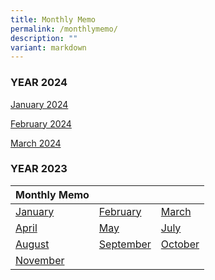 ```yaml
---
title: Monthly Memo
permalink: /monthlymemo/
description: ""
variant: markdown
---
```

### YEAR 2024

[January 2024](/files/Monthly%20Memo/January_Memo_2024.pdf)

[February 2024](/files/Monthly%20Memo/February_Memo_2024.pdf)

[March 2024](/files/Monthly%20Memo/march_memo_2024.pdf)





### YEAR 2023

| Monthly Memo |  |  |  
| :--- | :--- | :--- |  
| [January](/files/Monthly%20Memo/Janmemo2023.pdf) | [February](/files/Monthly%20Memo/Febmemo2023.pdf) | [March](/files/Monthly%20Memo/Marchmemo2023.pdf) |  
| [April](/files/Monthly%20Memo/aprilmemo.pdf) | [May](/files/Monthly%20Memo/maymemo2023.pdf) | [July](/files/Monthly%20Memo/july%20memo.pdf) |
| [August](/files/Monthly%20Memo/august%20kcs%20memo.pdf) | [September](/files/Monthly%20Memo/septembermemo.pdf) | [October](/files/Monthly%20Memo/octobermemo2023.pdf) |
| [November](/files/Monthly%20Memo/novembermemo2023.pdf) |  |  |